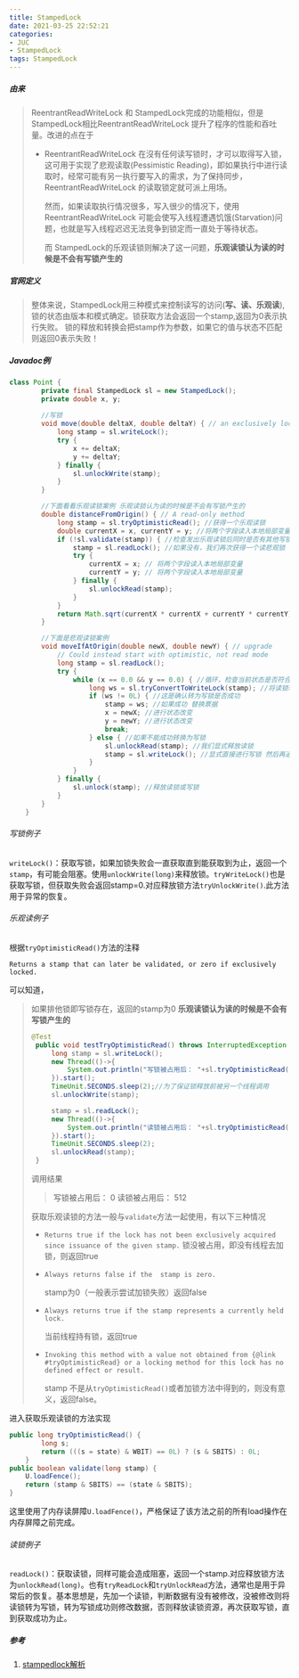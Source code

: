 ```yaml
---
title: StampedLock
date: 2021-03-25 22:52:21
categories: 
- JUC
- StampedLock
tags: StampedLock
---
```

##### 由来

> ReentrantReadWriteLock 和 StampedLock完成的功能相似，但是StampedLock相比ReentrantReadWriteLock 提升了程序的性能和吞吐量。改进的点在于
>
> * ReentrantReadWriteLock 在沒有任何读写锁时，才可以取得写入锁，这可用于实现了悲观读取(Pessimistic Reading)，即如果执行中进行读取时，经常可能有另一执行要写入的需求，为了保持同步，ReentrantReadWriteLock 的读取锁定就可派上用场。
>
>   然而，如果读取执行情况很多，写入很少的情况下，使用 ReentrantReadWriteLock 可能会使写入线程遭遇饥饿(Starvation)问题，也就是写入线程迟迟无法竞争到锁定而一直处于等待状态。
>
>   而 StampedLock的乐观读锁则解决了这一问题，**乐观读锁认为读的时候是不会有写锁产生的**

<!--more-->

##### 官网定义

>整体来说，StampedLock用三种模式来控制读写的访问(**写、读、乐观读**),锁的状态由版本和模式确定。锁获取方法会返回一个stamp,返回为0表示执行失败。
>锁的释放和转换会把stamp作为参数，如果它的值与状态不匹配则返回0表示失败！

##### Javadoc例

```java
class Point {
        private final StampedLock sl = new StampedLock();
        private double x, y;
		
    	//写锁
        void move(double deltaX, double deltaY) { // an exclusively locked method
            long stamp = sl.writeLock();
            try {
                x += deltaX;
                y += deltaY;
            } finally {
                sl.unlockWrite(stamp);
            }
        }

        //下面看看乐观读锁案例 乐观读锁认为读的时候是不会有写锁产生的
        double distanceFromOrigin() { // A read-only method
            long stamp = sl.tryOptimisticRead(); //获得一个乐观读锁
            double currentX = x, currentY = y; //将两个字段读入本地局部变量
            if (!sl.validate(stamp)) { //检查发出乐观读锁后同时是否有其他写锁发生?
                stamp = sl.readLock(); //如果没有，我们再次获得一个读悲观锁
                try {
                    currentX = x; // 将两个字段读入本地局部变量
                    currentY = y; // 将两个字段读入本地局部变量
                } finally {
                    sl.unlockRead(stamp);
                }
            }
            return Math.sqrt(currentX * currentX + currentY * currentY);
        }

        //下面是悲观读锁案例
        void moveIfAtOrigin(double newX, double newY) { // upgrade
            // Could instead start with optimistic, not read mode
            long stamp = sl.readLock();
            try {
                while (x == 0.0 && y == 0.0) { //循环，检查当前状态是否符合
                    long ws = sl.tryConvertToWriteLock(stamp); //将读锁转为写锁 这里锁升级了！
                    if (ws != 0L) { //这是确认转为写锁是否成功
                        stamp = ws; //如果成功 替换票据
                        x = newX; //进行状态改变
                        y = newY; //进行状态改变
                        break;
                    } else { //如果不能成功转换为写锁
                        sl.unlockRead(stamp); //我们显式释放读锁
                        stamp = sl.writeLock(); //显式直接进行写锁 然后再通过循环再试
                    }
                }
            } finally {
                sl.unlock(stamp); //释放读锁或写锁
            }
        }
    }
```

###### 写锁例子

`writeLock()`：获取写锁，如果加锁失败会一直获取直到能获取到为止，返回一个`stamp`，有可能会阻塞。使用`unlockWrite(long)`来释放锁。`tryWriteLock()`也是获取写锁，但获取失败会返回stamp=0.对应释放锁方法`tryUnlockWrite()`.此方法用于异常的恢复。

###### 乐观读例子

根据`tryOptimisticRead()`方法的注释

`Returns a stamp that can later be validated, or zero if exclusively locked.`

可以知道，

> 如果排他锁即写锁存在，返回的stamp为0  **乐观读锁认为读的时候是不会有写锁产生的**
>
> ```java
> @Test
>  public void testTryOptimisticRead() throws InterruptedException {
>      long stamp = sl.writeLock();
>      new Thread(()->{
>          System.out.println("写锁被占用后： "+sl.tryOptimisticRead());
>      }).start();
>      TimeUnit.SECONDS.sleep(2);//为了保证锁释放前被另一个线程调用
>      sl.unlockWrite(stamp);
> 
>      stamp = sl.readLock();
>      new Thread(()->{
>          System.out.println("读锁被占用后： "+sl.tryOptimisticRead());
>      }).start();
>      TimeUnit.SECONDS.sleep(2);
>      sl.unlockRead(stamp);
>  }
> ```
>
> 调用结果
>
> > 写锁被占用后： 0
> > 读锁被占用后： 512
>
> 获取乐观读锁的方法一般与`validate`方法一起使用，有以下三种情况
>
> * `Returns true if the lock has not been exclusively acquired since issuance of the given stamp.` 锁没被占用，即没有线程去加锁，则返回true
>
> * `Always returns false if the  stamp is zero.`
>
>   stamp为0（一般表示尝试加锁失败）返回false
>
> * `Always returns true if the stamp represents a currently held lock.`
>
>   当前线程持有锁，返回true
>
> * `Invoking this method with a value not obtained from {@link #tryOptimisticRead} or a locking method for this lock has no defined effect or result.`
>   
>   stamp 不是从`tryOptimisticRead()`或者加锁方法中得到的，则没有意义，返回false。

进入获取乐观读锁的方法实现

```java
public long tryOptimisticRead() {
        long s;
        return (((s = state) & WBIT) == 0L) ? (s & SBITS) : 0L;
    }
public boolean validate(long stamp) {
    U.loadFence();
    return (stamp & SBITS) == (state & SBITS);
}
```

这里使用了内存读屏障`U.loadFence()`，严格保证了该方法之前的所有load操作在内存屏障之前完成。

###### 读锁例子

`readLock()`：获取读锁，同样可能会造成阻塞，返回一个stamp.对应释放锁方法为`unlockRead(long)`。也有`tryReadLock`和`tryUnlockRead`方法，通常也是用于异常后的恢复。基本思想是，先加一个读锁，判断数据有没有被修改，没被修改则将读锁转为写锁，转为写锁成功则修改数据，否则释放读锁资源，再次获取写锁，直到获取成功为止。



##### 参考

1.  [stampedlock解析](https://www.pdai.tech/md/java/java8/java8-stampedlock.html )